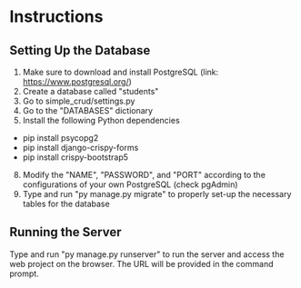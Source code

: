 # Instructions

## Setting Up the Database
1. Make sure to download and install PostgreSQL (link: https://www.postgresql.org/)
2. Create a database called "students" 
3. Go to simple_crud/settings.py
4. Go to the "DATABASES" dictionary 
5. Install the following Python dependencies

* pip install psycopg2
* pip install django-crispy-forms
* pip install crispy-bootstrap5

8. Modify the "NAME", "PASSWORD", and "PORT" according to the configurations of your own PostgreSQL (check pgAdmin)
9. Type and run "py manage.py migrate" to properly set-up the necessary tables for the database 

## Running the Server 

Type and run "py manage.py runserver" to run the server and access the web project on the browser. The URL will be provided in the command prompt.

